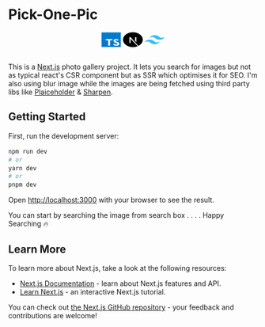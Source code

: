 # Pick-One-Pic

<div align="center" style="display: inline_block">
 <img align="center" alt="Next-icon" height="30" width="40" src="https://raw.githubusercontent.com/devicons/devicon/master/icons/typescript/typescript-original.svg">
 <img align="center" alt="Next-icon" height="30" width="40" src="https://raw.githubusercontent.com/devicons/devicon/master/icons/nextjs/nextjs-original.svg">
<img align="center" alt="Tailwind-icon" height="30" width="40" src="https://raw.githubusercontent.com/devicons/devicon/master/icons/tailwindcss/tailwindcss-plain.svg">
</div>
<br>

This is a [Next.js](https://nextjs.org/) photo gallery project. It lets you search for images but not as typical react's CSR component but as SSR which optimises it for SEO. I'm also using blur image while the images are being fetched using third party libs like [Plaiceholder]() & [Sharpen]().

## Getting Started

First, run the development server:

```bash
npm run dev
# or
yarn dev
# or
pnpm dev
```

Open [http://localhost:3000](http://localhost:3000) with your browser to see the result.

You can start by searching the image from search box . . . . Happy Searching 🔥

## Learn More

To learn more about Next.js, take a look at the following resources:

- [Next.js Documentation](https://nextjs.org/docs) - learn about Next.js features and API.
- [Learn Next.js](https://nextjs.org/learn) - an interactive Next.js tutorial.

You can check out [the Next.js GitHub repository](https://github.com/vercel/next.js/) - your feedback and contributions are welcome!
